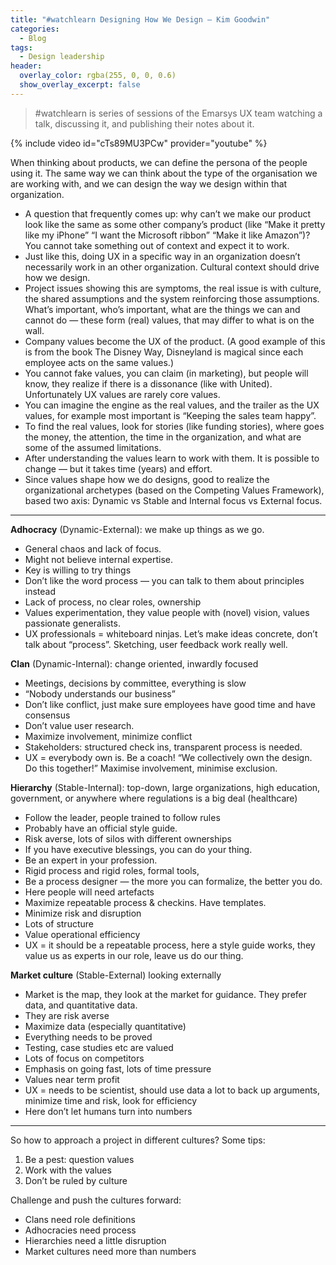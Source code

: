```yaml
---
title: "#watchlearn Designing How We Design — Kim Goodwin"
categories:
  - Blog
tags:
  - Design leadership
header:
  overlay_color: rgba(255, 0, 0, 0.6)
  show_overlay_excerpt: false
---
```


> #watchlearn is series of sessions of the Emarsys UX team watching a talk, discussing it, and publishing their notes about it.

{% include video id="cTs89MU3PCw" provider="youtube" %}

When thinking about products, we can define the persona of the people using it. The same way we can think about the type of the organisation we are working with, and we can design the way we design within that organization.

- A question that frequently comes up: why can’t we make our product look like the same as some other company’s product (like “Make it pretty like my iPhone” “I want the Microsoft ribbon” “Make it like Amazon”)? You cannot take something out of context and expect it to work.
- Just like this, doing UX in a specific way in an organization doesn’t necessarily work in an other organization. Cultural context should drive how we design.
- Project issues showing this are symptoms, the real issue is with culture, the shared assumptions and the system reinforcing those assumptions. What’s important, who’s important, what are the things we can and cannot do — these form (real) values, that may differ to what is on the wall.
- Company values become the UX of the product. (A good example of this is from the book The Disney Way, Disneyland is magical since each employee acts on the same values.)
- You cannot fake values, you can claim (in marketing), but people will know, they realize if there is a dissonance (like with United). Unfortunately UX values are rarely core values.
- You can imagine the engine as the real values, and the trailer as the UX values, for example most important is “Keeping the sales team happy”.
- To find the real values, look for stories (like funding stories), where goes the money, the attention, the time in the organization, and what are some of the assumed limitations.
- After understanding the values learn to work with them. It is possible to change — but it takes time (years) and effort.
- Since values shape how we do designs, good to realize the organizational archetypes (based on the Competing Values Framework), based two axis: Dynamic vs Stable and Internal focus vs External focus.

---

**Adhocracy** (Dynamic-External): we make up things as we go.

- General chaos and lack of focus.
- Might not believe internal expertise.
- Key is willing to try things
- Don’t like the word process — you can talk to them about principles instead
- Lack of process, no clear roles, ownership
- Values experimentation, they value people with (novel) vision, values passionate generalists.
- UX professionals = whiteboard ninjas. Let’s make ideas concrete, don’t talk about “process”. Sketching, user feedback work really well.

**Clan** (Dynamic-Internal): change oriented, inwardly focused

- Meetings, decisions by committee, everything is slow
- “Nobody understands our business”
- Don’t like conflict, just make sure employees have good time and have consensus
- Don’t value user research.
- Maximize involvement, minimize conflict
- Stakeholders: structured check ins, transparent process is needed.
- UX = everybody own is. Be a coach! “We collectively own the design. Do this together!” Maximise involvement, minimise exclusion.

**Hierarchy** (Stable-Internal): top-down, large organizations, high education, government, or anywhere where regulations is a big deal (healthcare)

- Follow the leader, people trained to follow rules
- Probably have an official style guide.
- Risk averse, lots of silos with different ownerships
- If you have executive blessings, you can do your thing.
- Be an expert in your profession.
- Rigid process and rigid roles, formal tools,
- Be a process designer — the more you can formalize, the better you do.
- Here people will need artefacts
- Maximize repeatable process & checkins. Have templates.
- Minimize risk and disruption
- Lots of structure
- Value operational efficiency
- UX = it should be a repeatable process, here a style guide works, they value us as experts in our role, leave us do our thing.

**Market culture** (Stable-External) looking externally

- Market is the map, they look at the market for guidance. They prefer data, and quantitative data.
- They are risk averse
- Maximize data (especially quantitative)
- Everything needs to be proved
- Testing, case studies etc are valued
- Lots of focus on competitors
- Emphasis on going fast, lots of time pressure
- Values near term profit
- UX = needs to be scientist, should use data a lot to back up arguments, minimize time and risk, look for efficiency
- Here don’t let humans turn into numbers

---

So how to approach a project in different cultures? Some tips:

1. Be a pest: question values
2. Work with the values
3. Don’t be ruled by culture

Challenge and push the cultures forward:

- Clans need role definitions
- Adhocracies need process
- Hierarchies need a little disruption
- Market cultures need more than numbers

